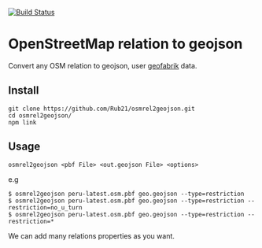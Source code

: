 

[![Build Status](https://travis-ci.org/Rub21/osmrel2geojson.svg?branch=master)](https://magnum.travis-ci.com/Rub21/osmrel2geojson)

# OpenStreetMap relation to geojson

Convert any OSM relation to geojson, user [geofabrik](http://download.geofabrik.de) data.

## Install

```
git clone https://github.com/Rub21/osmrel2geojson.git
cd osmrel2geojson/
npm link
```
## Usage

```
osmrel2geojson <pbf File> <out.geojson File> <options>
```

e.g

```
$ osmrel2geojson peru-latest.osm.pbf geo.geojson --type=restriction 
$ osmrel2geojson peru-latest.osm.pbf geo.geojson --type=restriction --restriction=no_u_turn
$ osmrel2geojson peru-latest.osm.pbf geo.geojson --type=restriction --restriction=*
```

We can add many relations properties as you want. 